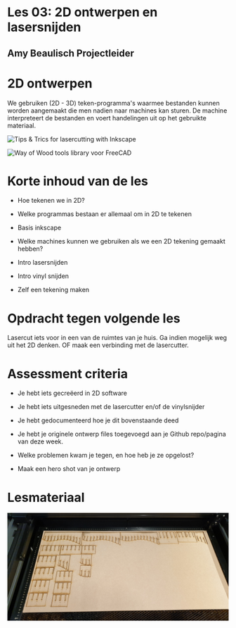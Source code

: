 # Les 03: 2D ontwerpen en lasersnijden

## Amy Beaulisch Projectleider

# 2D ontwerpen

We gebruiken (2D - 3D) teken-programma's waarmee bestanden kunnen worden aangemaakt die men nadien naar machines kan sturen.  De machine interpreteert de bestanden en voert handelingen uit op het gebruikte materiaal.


![Tips & Trics for lasercutting with Inkscape](https://www.sculpteo.com/en/prepare-your-file-laser-cutting/prepare-your-model-laser-cutting-inkscape/laser-cutting-inkscape-customizing-your-document-properties-inkscape/)

![Way of Wood tools library voor FreeCAD](https://wayofwood.com/laser-cutting-cad-design-with-freecad)



# Korte inhoud van de les

* Hoe tekenen we in 2D?

* Welke programmas bestaan er allemaal om in 2D te tekenen

* Basis inkscape

* Welke machines kunnen we gebruiken als we een 2D tekening gemaakt hebben?

* Intro lasersnijden

* Intro vinyl snijden

* Zelf een tekening maken

# Opdracht tegen volgende les

Lasercut iets voor in een van de ruimtes van je huis. Ga indien mogelijk weg uit het 2D denken. OF maak een verbinding met de lasercutter.

# Assessment criteria

* Je hebt iets gecreëerd in 2D software

* Je hebt iets uitgesneden met de lasercutter en/of de vinylsnijder

* Je hebt gedocumenteerd hoe je dit bovenstaande deed

* Je hebt je originele ontwerp files toegevoegd aan je Github repo/pagina van deze week.

* Welke problemen kwam je tegen, en hoe heb je ze opgelost?

* Maak een hero shot van je ontwerp

# Lesmateriaal

![ontwerp gelaserd](https://github.com/BartStrong/fabzero-BartStrong/blob/master/Lessen/03_2D_Ontwerpen_en_lasersnijden/20200917_180622.jpg)
